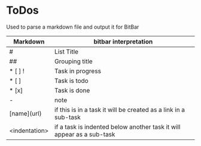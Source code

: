# ToDos

Used to parse a markdown file and output it for BitBar
  
Markdown | bitbar interpretation
--- | ---
# | List Title
## | Grouping title
* [ ] ! | Task in progress
* [ ] | Task is todo
* [x] | Task is done
- | note
[name]\(url\) | if this is in a task it will be created as a link in a sub-task
\<indentation\> | if a task is indented below another task it will appear as a sub-task




